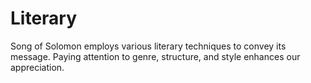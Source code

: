 # Literary

Song of Solomon employs various literary techniques to convey its message. Paying attention to genre, structure, and style enhances our appreciation.

